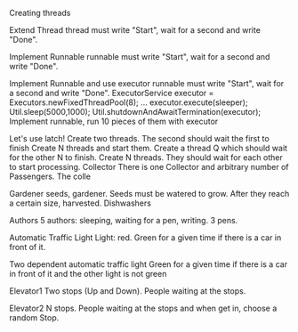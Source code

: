 Creating threads

Extend Thread
  thread must write "Start", wait for a second and write "Done".

Implement Runnable
  runnable must write "Start", wait for a second and write "Done".

Implement Runnable and use executor
  runnable must write "Start", wait for a second and write "Done".
  ExecutorService executor = Executors.newFixedThreadPool(8);
  ...
  executor.execute(sleeper);
  Util.sleep(5000,1000);
  Util.shutdownAndAwaitTermination(executor);
Implement runnable, run 10 pieces of them with executor

Let's use latch!
Create two threads. The second should wait the first to finish
Create N threads and start them. Create a thread Q which should wait for the other N to finish.
Create N threads. They should wait for each other to start processing.
Collector
    There is one Collector and arbitrary number of Passengers. The colle

Gardener
  seeds, gardener. Seeds must be watered to grow. After they reach a certain size, harvested.
Dishwashers
  

Authors
  5 authors: sleeping, waiting for a pen, writing. 3 pens.

Automatic Traffic Light
  Light: red. Green for a given time if there is a car in front of it.

Two dependent automatic traffic light
  Green for a given time if there is a car in front of it and the other light is not green

Elevator1
  Two stops (Up and Down). People waiting at the stops.

Elevator2
  N stops. People waiting at the stops and when get in, choose a random Stop.
